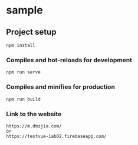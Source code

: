 # sample

## Project setup
```
npm install
```

### Compiles and hot-reloads for development
```
npm run serve
```

### Compiles and minifies for production
```
npm run build
```
### Link to the website
```
https://m.dmzjia.com/
or
https://testvue-1ab02.firebaseapp.com/
````
